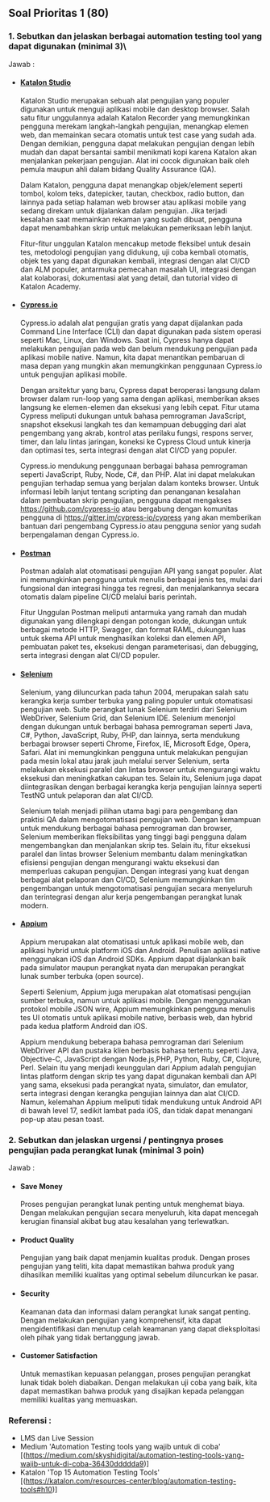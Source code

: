 ## Soal Prioritas 1 (80)
### 1. Sebutkan dan jelaskan berbagai automation testing tool yang dapat digunakan (minimal 3)\
Jawab : 
- #### [Katalon Studio](https://www.katalon.com/)
    
    Katalon Studio merupakan sebuah alat pengujian yang populer digunakan untuk menguji aplikasi mobile dan desktop browser. Salah satu fitur unggulannya adalah Katalon Recorder yang memungkinkan pengguna merekam langkah-langkah pengujian, menangkap elemen web, dan memainkan secara otomatis untuk test case yang sudah ada. Dengan demikian, pengguna dapat melakukan pengujian dengan lebih mudah dan dapat bersantai sambil menikmati kopi karena Katalon akan menjalankan pekerjaan pengujian. Alat ini cocok digunakan baik oleh pemula maupun ahli dalam bidang Quality Assurance (QA).

    Dalam Katalon, pengguna dapat menangkap objek/element seperti tombol, kolom teks, datepicker, tautan, checkbox, radio button, dan lainnya pada setiap halaman web browser atau aplikasi mobile yang sedang direkam untuk dijalankan dalam pengujian. Jika terjadi kesalahan saat memainkan rekaman yang sudah dibuat, pengguna dapat menambahkan skrip untuk melakukan pemeriksaan lebih lanjut.

    Fitur-fitur unggulan Katalon mencakup metode fleksibel untuk desain tes, metodologi pengujian yang didukung, uji coba kembali otomatis, objek tes yang dapat digunakan kembali, integrasi dengan alat CI/CD dan ALM populer, antarmuka pemecahan masalah UI, integrasi dengan alat kolaborasi, dokumentasi alat yang detail, dan tutorial video di Katalon Academy.

- #### [Cypress.io](https://www.cypress.io/)

    Cypress.io adalah alat pengujian gratis yang dapat dijalankan pada Command Line Interface (CLI) dan dapat digunakan pada sistem operasi seperti Mac, Linux, dan Windows. Saat ini, Cypress hanya dapat melakukan pengujian pada web dan belum mendukung pengujian pada aplikasi mobile native. Namun, kita dapat menantikan pembaruan di masa depan yang mungkin akan memungkinkan penggunaan Cypress.io untuk pengujian aplikasi mobile.

    Dengan arsitektur yang baru, Cypress dapat beroperasi langsung dalam browser dalam run-loop yang sama dengan aplikasi, memberikan akses langsung ke elemen-elemen dan eksekusi yang lebih cepat. Fitur utama Cypress meliputi dukungan untuk bahasa pemrograman JavaScript, snapshot eksekusi langkah tes dan kemampuan debugging dari alat pengembang yang akrab, kontrol atas perilaku fungsi, respons server, timer, dan lalu lintas jaringan, koneksi ke Cypress Cloud untuk kinerja dan optimasi tes, serta integrasi dengan alat CI/CD yang populer.

    Cypress.io mendukung penggunaan berbagai bahasa pemrograman seperti JavaScript, Ruby, Node, C#, dan PHP. Alat ini dapat melakukan pengujian terhadap semua yang berjalan dalam konteks browser. Untuk informasi lebih lanjut tentang scripting dan penanganan kesalahan dalam pembuatan skrip pengujian, pengguna dapat mengakses https://github.com/cypress-io atau bergabung dengan komunitas pengguna di https://gitter.im/cypress-io/cypress yang akan memberikan bantuan dari pengembang Cypress.io atau pengguna senior yang sudah berpengalaman dengan Cypress.io. 

- #### [Postman](https://www.postman.com/)

    Postman adalah alat otomatisasi pengujian API yang sangat populer. Alat ini memungkinkan pengguna untuk menulis berbagai jenis tes, mulai dari fungsional dan integrasi hingga tes regresi, dan menjalankannya secara otomatis dalam pipeline CI/CD melalui baris perintah.

    Fitur Unggulan Postman meliputi antarmuka yang ramah dan mudah digunakan yang dilengkapi dengan potongan kode, dukungan untuk berbagai metode HTTP, Swagger, dan format RAML, dukungan luas untuk skema API untuk menghasilkan koleksi dan elemen API, pembuatan paket tes, eksekusi dengan parameterisasi, dan debugging, serta integrasi dengan alat CI/CD populer. 


- #### [Selenium](https://www.selenium.dev/)

    Selenium, yang diluncurkan pada tahun 2004, merupakan salah satu kerangka kerja sumber terbuka yang paling populer untuk otomatisasi pengujian web. Suite perangkat lunak Selenium terdiri dari Selenium WebDriver, Selenium Grid, dan Selenium IDE. Selenium menonjol dengan dukungan untuk berbagai bahasa pemrograman seperti Java, C#, Python, JavaScript, Ruby, PHP, dan lainnya, serta mendukung berbagai browser seperti Chrome, Firefox, IE, Microsoft Edge, Opera, Safari. Alat ini memungkinkan pengguna untuk melakukan pengujian pada mesin lokal atau jarak jauh melalui server Selenium, serta melakukan eksekusi paralel dan lintas browser untuk mengurangi waktu eksekusi dan meningkatkan cakupan tes. Selain itu, Selenium juga dapat diintegrasikan dengan berbagai kerangka kerja pengujian lainnya seperti TestNG untuk pelaporan dan alat CI/CD.

    Selenium telah menjadi pilihan utama bagi para pengembang dan praktisi QA dalam mengotomatisasi pengujian web. Dengan kemampuan untuk mendukung berbagai bahasa pemrograman dan browser, Selenium memberikan fleksibilitas yang tinggi bagi pengguna dalam mengembangkan dan menjalankan skrip tes. Selain itu, fitur eksekusi paralel dan lintas browser Selenium membantu dalam meningkatkan efisiensi pengujian dengan mengurangi waktu eksekusi dan memperluas cakupan pengujian. Dengan integrasi yang kuat dengan berbagai alat pelaporan dan CI/CD, Selenium memungkinkan tim pengembangan untuk mengotomatisasi pengujian secara menyeluruh dan terintegrasi dengan alur kerja pengembangan perangkat lunak modern.

- #### [Appium](http://appium.io/)

    Appium merupakan alat otomatisasi untuk aplikasi mobile web, dan aplikasi hybrid untuk platform iOS dan Android. Penulisan aplikasi native menggunakan iOS dan Android SDKs. Appium dapat dijalankan baik pada simulator maupun perangkat nyata dan merupakan perangkat lunak sumber terbuka (open source).

    Seperti Selenium, Appium juga merupakan alat otomatisasi pengujian sumber terbuka, namun untuk aplikasi mobile. Dengan menggunakan protokol mobile JSON wire, Appium memungkinkan pengguna menulis tes UI otomatis untuk aplikasi mobile native, berbasis web, dan hybrid pada kedua platform Android dan iOS.

    Appium mendukung beberapa bahasa pemrograman dari Selenium WebDriver API dan pustaka klien berbasis bahasa tertentu seperti Java, Objective-C, JavaScript dengan Node.js,PHP, Python, Ruby, C#, Clojure, Perl. Selain itu yang menjadi keunggulan dari Appium adalah pengujian lintas platform dengan skrip tes yang dapat digunakan kembali dan API yang sama, eksekusi pada perangkat nyata, simulator, dan emulator, serta integrasi dengan kerangka pengujian lainnya dan alat CI/CD. Namun, kelemahan Appium meliputi tidak mendukung untuk Android API di bawah level 17, sedikit lambat pada iOS, dan tidak dapat menangani pop-up atau pesan toast.

### 2. Sebutkan dan jelaskan urgensi / pentingnya proses pengujian pada perangkat lunak (minimal 3 poin)
Jawab :
- #### Save Money
    Proses pengujian perangkat lunak penting untuk menghemat biaya. Dengan melakukan pengujian secara menyeluruh, kita dapat mencegah kerugian finansial akibat bug atau kesalahan yang terlewatkan.

- #### Product Quality
    Pengujian yang baik dapat menjamin kualitas produk. Dengan proses pengujian yang teliti, kita dapat memastikan bahwa produk yang dihasilkan memiliki kualitas yang optimal sebelum diluncurkan ke pasar.

- #### Security
    Keamanan data dan informasi dalam perangkat lunak sangat penting. Dengan melakukan pengujian yang komprehensif, kita dapat mengidentifikasi dan menutup celah keamanan yang dapat dieksploitasi oleh pihak yang tidak bertanggung jawab.

- #### Customer Satisfaction
    Untuk memastikan kepuasan pelanggan, proses pengujian perangkat lunak tidak boleh diabaikan. Dengan melakukan uji coba yang baik, kita dapat memastikan bahwa produk yang disajikan kepada pelanggan memiliki kualitas yang memuaskan.

### Referensi : 
- LMS dan Live Session
- Medium 'Automation Testing tools yang wajib untuk di coba' [(https://medium.com/skyshidigital/automation-testing-tools-yang-wajib-untuk-di-coba-36430ddddda9)]
- Katalon 'Top 15 Automation Testing Tools' [(https://katalon.com/resources-center/blog/automation-testing-tools#h10)]